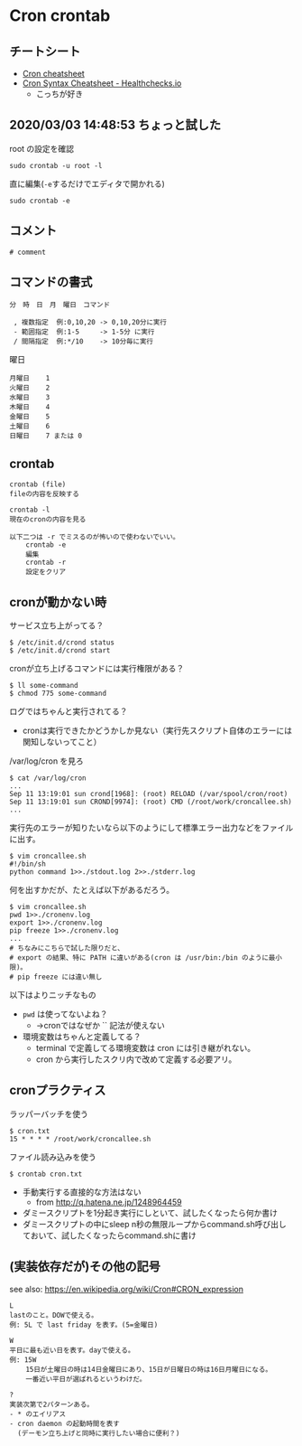 # Cron crontab

## チートシート
- [Cron cheatsheet](https://devhints.io/cron)
- [Cron Syntax Cheatsheet - Healthchecks.io](https://healthchecks.io/docs/cron/)
    - こっちが好き

## 2020/03/03 14:48:53 ちょっと試した
root の設定を確認

```
sudo crontab -u root -l
```

直に編集(`-e`するだけでエディタで開かれる)

```
sudo crontab -e
```

## コメント

```
# comment
```

## コマンドの書式

```
分　時　日　月　曜日　コマンド
```

```
 , 複数指定  例:0,10,20 -> 0,10,20分に実行
 - 範囲指定  例:1-5     -> 1-5分 に実行
 / 間隔指定  例:*/10    -> 10分毎に実行
```

曜日

```
月曜日    1
火曜日    2
水曜日    3
木曜日    4
金曜日    5
土曜日    6
日曜日    7 または 0
```

## crontab

```
crontab (file)
fileの内容を反映する

crontab -l
現在のcronの内容を見る

以下二つは -r でミスるのが怖いので使わないでいい。
	crontab -e
	編集
	crontab -r
	設定をクリア
```

## cronが動かない時
サービス立ち上がってる？

```
$ /etc/init.d/crond status
$ /etc/init.d/crond start
```

cronが立ち上げるコマンドには実行権限がある？

```
$ ll some-command
$ chmod 775 some-command
```

ログではちゃんと実行されてる？

- cronは実行できたかどうかしか見ない（実行先スクリプト自体のエラーには関知しないってこと）

/var/log/cron を見ろ

```
$ cat /var/log/cron
...
Sep 11 13:19:01 sun crond[1968]: (root) RELOAD (/var/spool/cron/root)
Sep 11 13:19:01 sun CROND[9974]: (root) CMD (/root/work/croncallee.sh)
...
```

実行先のエラーが知りたいなら以下のようにして標準エラー出力などをファイルに出す。

```
$ vim croncallee.sh
#!/bin/sh
python command 1>>./stdout.log 2>>./stderr.log
```

何を出すかだが、たとえば以下があるだろう。

```
$ vim croncallee.sh
pwd 1>>./cronenv.log
export 1>>./cronenv.log
pip freeze 1>>./cronenv.log
...
# ちなみにこちらで試した限りだと、
# export の結果、特に PATH に違いがある(cron は /usr/bin:/bin のように最小限)。
# pip freeze には違い無し
```

以下はよりニッチなもの

- `pwd` は使ってないよね？
    - →cronではなぜか `` 記法が使えない
- 環境変数はちゃんと定義してる？
    - terminal で定義してる環境変数は cron には引き継がれない。
    - cron から実行したスクリ内で改めて定義する必要アリ。

## cronプラクティス
ラッパーバッチを使う

```
$ cron.txt
15 * * * * /root/work/croncallee.sh
```

ファイル読み込みを使う

```
$ crontab cron.txt
```

- 手動実行する直接的な方法はない
    - from http://q.hatena.ne.jp/1248964459
- ダミースクリプトを1分起き実行にしといて、試したくなったら何か書け
- ダミースクリプトの中にsleep n秒の無限ループからcommand.sh呼び出しておいて、試したくなったらcommand.shに書け

## (実装依存だが)その他の記号
see also: https://en.wikipedia.org/wiki/Cron#CRON_expression

```
L
lastのこと。DOWで使える。
例: 5L で last friday を表す。(5=金曜日)

W
平日に最も近い日を表す。dayで使える。
例: 15W
    15日が土曜日の時は14日金曜日にあり、15日が日曜日の時は16日月曜日になる。
    一番近い平日が選ばれるというわけだ。

?
実装次第で2パターンある。
- * のエイリアス
- cron daemon の起動時間を表す
  (デーモン立ち上げと同時に実行したい場合に便利？)
```
